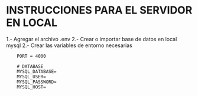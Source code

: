 # INSTRUCCIONES PARA EL SERVIDOR EN LOCAL

1.- Agregar el archivo .env
2.- Crear o importar base de datos en local mysql
2.- Crear las variables de entorno necesarias

```
    PORT = 4000

    # DATABASE
    MYSQL_DATABASE=
    MYSQL_USER=
    MYSQL_PASSWORD=
    MYSQL_HOST=
```
